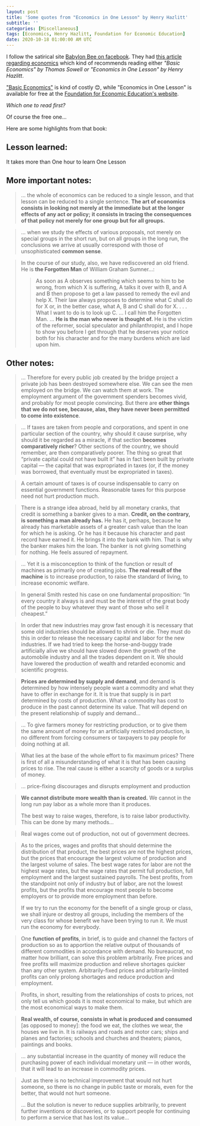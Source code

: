```yaml
---
layout: post
title: 'Some quotes from "Economics in One Lesson" by Henry Hazlitt'
subtitle: ''
categories: [Miscellaneous]
tags: [Economics, Henry Hazlitt, Foundation for Economic Education]
date: 2020-10-18 01:00:00 AM UTC
---
```


<!-- October 16, 2020 Philippine Time -->

I follow the satirical site [Babylon Bee on facebook](https://www.facebook.com/TheBabylonBee/). They had [this article regarding economics](https://babylonbee.com/news/alexandria-ocasio-cortezs-economics-degree-recalled) which kind of recommends reading either _"Basic Economics" by Thomas Sowell or "Economics in One Lesson" by Henry Hazlitt_.


["Basic Economics"](https://www.bookdepository.com/Basic-Economics-Thomas-Sowell/9780465060733) is kind of costly :blush:, while "Economics in One Lesson" is available for free at the [Foundation for Economic Education's website](https://fee.org/resources/economics-in-one-lesson).


<!--more-->

_Which one to read first?_

Of course the free one...

Here are some highlights from that book:



## Lesson learned:

It takes more than One hour to learn One Lesson



## More important notes:


> ... the whole of economics can be reduced to a single lesson, and that lesson can be reduced to a single sentence. **The art of economics consists in looking not merely at the immediate but at the longer effects of any act or policy; it consists in tracing the consequences of that policy not merely for one group but for all groups.**



> ... when we study the effects of various proposals, not merely on special groups in the short run, but on all groups in the long run, the conclusions we arrive at usually correspond with those of unsophisticated **common sense**.



> In the course of our study, also, we have rediscovered an old friend. He is **the Forgotten Man** of William Graham Sumner...:
>
> > As soon as A observes something which seems to him to be wrong, from which X is suffering, A talks it over with B, and A and B then propose to get a law passed to remedy the evil and help X. Their law always proposes to determine what C shall do for X or, in the better case, what A, B and C shall do for X. . . . What I want to do is to look up C. ... I call him the Forgotten Man. ... **He is the man who never is thought of.** He is the victim of the reformer, social speculator and philanthropist, and I hope to show you before I get through that he deserves your notice both for his character and for the many burdens which are laid upon him.



## Other notes:


> ... Therefore for every public job created by the bridge project a private job has been destroyed somewhere else. We can see the men employed on the bridge. We can watch them at work. The employment argument of the government spenders becomes vivid, and probably for most people convincing. But there are **other things that we do not see, because, alas, they have never been permitted to come into existence**.



> ... If taxes are taken from people and corporations, and spent in one particular section of the country, why should it cause surprise, why should it be regarded as a miracle, if that section **becomes comparatively richer**? Other sections of the country, we should remember, are then comparatively poorer. The thing so great that “private capital could not have built it” has in fact been built by private capital — the capital that was expropriated in taxes (or, if the money was borrowed, that eventually must be expropriated in taxes).



> A certain amount of taxes is of course indispensable to carry on essential government functions. Reasonable taxes for this purpose need not hurt production much.



> There is a strange idea abroad, held by all monetary cranks, that credit is something a banker gives to a man. **Credit, on the contrary, is something a man already has.** He has it, perhaps, because he already has marketable assets of a greater cash value than the loan for which he is asking. Or he has it because his character and past record have earned it. He brings it into the bank with him. That is why the banker makes him the loan. The banker is not giving something for nothing. He feels assured of repayment.



> ... Yet it is a misconception to think of the function or result of machines as primarily one of creating jobs. **The real result of the machine** is to increase production, to raise the standard of living, to increase economic welfare.



> In general Smith rested his case on one fundamental proposition: “In every country it always is and must be the interest of the great body of the people to buy whatever they want of those who sell it cheapest.”



> In order that new industries may grow fast enough it is necessary that some old industries should be allowed to shrink or die. They must do this in order to release the necessary capital and labor for the new industries. If we had tried to keep the horse-and-buggy trade artificially alive we should have slowed down the growth of the automobile industry and all the trades dependent on it. We should have lowered the production of wealth and retarded economic and scientific progress.



> **Prices are determined by supply and demand**, and demand is determined by how intensely people want a commodity and what they have to offer in exchange for it. It is true that supply is in part determined by costs of production. What a commodity has cost to produce in the past cannot determine its value. That will depend on the present relationship of supply and demand...



> ... To give farmers money for restricting production, or to give them the same amount of money for an artificially restricted production, is no different from forcing consumers or taxpayers to pay people for doing nothing at all.



> What lies at the base of the whole effort to fix maximum prices? There is first of all a misunderstanding of what it is that has been causing prices to rise. The real cause is either a scarcity of goods or a surplus of money.



> ... price-fixing discourages and disrupts employment and production



> **We cannot distribute more wealth than is created.** We cannot in the long run pay labor as a whole more than it produces.
> 
> The best way to raise wages, therefore, is to raise labor productivity. This can be done by many methods...



> Real wages come out of production, not out of government decrees.



> As to the prices, wages and profits that should determine the distribution of that product, the best prices are not the highest prices, but the prices that encourage the largest volume of production and the largest volume of sales. The best wage rates for labor are not the highest wage rates, but the wage rates that permit full production, full employment and the largest sustained payrolls. The best profits, from the standpoint not only of industry but of labor, are not the lowest profits, but the profits that encourage most people to become employers or to provide more employment than before.
> 
> If we try to run the economy for the benefit of a single group or class, we shall injure or destroy all groups, including the members of the very class for whose benefit we have been trying to run it. We must run the economy for everybody.



> One **function of profits**, in brief, is to guide and channel the factors of production so as to apportion the relative output of thousands of different commodities in accordance with demand. No bureaucrat, no matter how brilliant, can solve this problem arbitrarily. Free prices and free profits will maximize production and relieve shortages quicker than any other system. Arbitrarily-fixed prices and arbitrarily-limited profits can only prolong shortages and reduce production and employment.



> Profits, in short, resulting from the relationships of costs to prices, not only tell us which goods it is most economical to make, but which are the most economical ways to make them.



> **Real wealth, of course, consists in what is produced and consumed** [as opposed to money]: the food we eat, the clothes we wear, the houses we live in. It is railways and roads and motor cars; ships and planes and factories; schools and churches and theaters; pianos, paintings and books.



> ... any substantial increase in the quantity of money will reduce the purchasing power of each individual monetary unit — in other words, that it will lead to an increase in commodity prices.



> Just as there is no technical improvement that would not hurt someone, so there is no change in public taste or morals, even for the better, that would not hurt someone.
>
> ... But the solution is never to reduce supplies arbitrarily, to prevent further inventions or discoveries, or to support people for continuing to perform a service that has lost its value...
